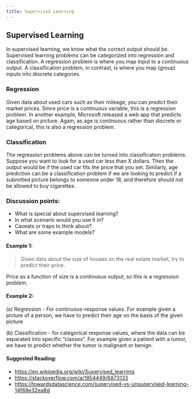 ```yaml
---
title: Supervised Learning
---
```

## Supervised Learning

In supervised learning, we know what the correct output should be. Supervised learning problems can be categorized into regression and classification. A regression problem is where you map input to a continuous output. A classification problem, in contrast, is where you map (group) inputs into discrete categories.

### Regression

Given data about used cars such as their mileage, you can predict their market prices. Since price is a continuous variable, this is a regression problem. In another example, Microsoft released a web app that predicts age based on picture. Again, as age is continuous rather than discrete or categorical, this is also a regression problem.  

### Classification

The regression problems above can be turned into classification problems. Suppose you want to look for a used car less than X dollars. Then the output would be if the used car fits the price that you set. Similarly, age prediction can be a classification problem if we are looking to predict if a submitted picture belongs to someone under 18, and therefore should not be allowed to buy cigarettes.

###  Discussion points:
  
- What is special about supervised learning?
- In what scenario would you use it in?
- Caveats or traps to think about?
- What are some example models?

#### Example 1:

> Given data about the size of houses on the real estate market, try to predict their price. 

Price as a function of size is a continuous output, so this is a regression problem.

#### Example 2:

(a) Regression - For continuous-response values. For example given a picture of a person, we have to predict their age on the basis of the given picture

(b) Classification - for categorical response values, where the data can be separated into specific “classes”. For example given a patient with a tumor, we have to predict whether the tumor is malignant or benign.

#### Suggested Reading:

- https://en.wikipedia.org/wiki/Supervised_learning
- https://stackoverflow.com/a/1854449/6873133
- https://towardsdatascience.com/supervised-vs-unsupervised-learning-14f68e32ea8d
